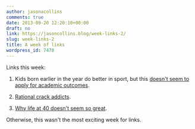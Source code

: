 ```yaml
---
author: jasonacollins
comments: true
date: 2013-09-20 12:20:10+00:00
draft: no
link: https://jasoncollins.blog/week-links-2/
slug: week-links-2
title: A week of links
wordpress_id: 7478
---
```


Links this week:



	
  1. Kids born earlier in the year do better in sport, but this [doesn't seem to apply for academic outcomes](http://www.newyorker.com/online/blogs/elements/2013/09/youngest-kid-smartest-kid.html).

	
  2. [Rational crack addicts](http://www.nytimes.com/2013/09/17/science/the-rational-choices-of-crack-addicts.html?smid=tw-share&_r=0).

	
  3. [Why life at 40 doesn't seem so great](http://timharford.com/2013/09/what-makes-life-sag-in-the-middle/).


Otherwise, this wasn't the most exciting week for links.
